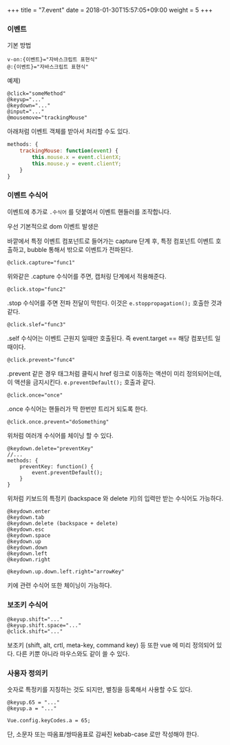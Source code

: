 +++
title = "7.event"
date =  2018-01-30T15:57:05+09:00
weight = 5
+++

### 이벤트 

기본 방법

    v-on:{이벤트}="자바스크립트 표현식"
    @:{이벤트}="자바스크립트 표현식"

예제)

    @click="someMethod"
    @keyup="..."
    @keydown="..."
    @input="..."
    @mousemove="trackingMouse"


아래처럼 이벤트 객체를 받아서 처리할 수도 있다.
```js
methods: {
    trackingMouse: function(event) {
        this.mouse.x = event.clientX;
        this.mouse.y = event.clientY;
    }
}
```

### 이벤트 수식어

이벤트에 추가로 `.수식어` 를 덧붙여서 이벤트 핸들러를 조작합니다.

우선 기본적으로 dom 이벤트 발생은 

바깥에서 특정 이벤트 컴포넌트로 들어가는 capture 단계 후, 
특정 컴포넌트 이벤트 호출하고, 
bubble 통해서 밖으로 이벤트가 전파된다. 


    @click.capture="func1"

위와같은 .capture 수식어를 주면, 캡처링 단계에서 적용해준다.

    @click.stop="func2"

.stop 수식어를 주면 전파 전달이 막힌다. 이것은 `e.stoppropagation();` 호출한 것과 같다.

    @click.slef="func3"

.self 수식어는 이벤트 근원지 일때만 호출된다. 즉 event.target == 해당 컴포넌트 일때이다.

    @click.prevent="func4"

.prevent 같은 경우 <a> 태그처럼 클릭시 href 링크로 이동하는 액션이 미리 정의되어는데, 이 액션을 금지시킨다. `e.preventDefault();` 호출과 같다.

    @click.once="once"

.once 수식어는 핸들러가 딱 한번만 트리거 되도록 한다.

    @click.once.prevent="doSomething"

위처럼 여러개 수식어를 체이닝 할 수 있다.

    @keydown.delete="preventKey"
    //...
    methods: {
        preventKey: function() {
            event.preventDefault();
        }
    }

위처럼 키보드의 특정키 (backspace 와 delete 키)의 입력만 받는 수식어도 가능하다.

    @keydown.enter
    @keydown.tab
    @keydown.delete (backspace + delete)
    @keydown.esc
    @keydown.space
    @keydown.up
    @keydown.down
    @keydown.left
    @keydown.right

    @keydown.up.down.left.right="arrowKey"

키에 관련 수식어 또한 체이닝이 가능하다.

### 보조키 수식어

    @keyup.shift="..."
    @keyup.shift.space="..."
    @click.shift="..."

보조키 (shift, alt, crtl, meta-key, command key) 등 또한 vue 에 미리 정의되어 있다. 다른 키뿐 아니라 마우스와도 같이 쓸 수 있다. 

### 사용자 정의키 

숫자로 특정키를 지칭하는 것도 되지만, 별칭을 등록해서 사용할 수도 있다.
```
@keyup.65 = "..."
@keyup.a = "..."

Vue.config.keyCodes.a = 65; 
```

단, 소문자 또는 따옴표/쌍따옴표로 감싸진 kebab-case 로만 작성해야 한다.